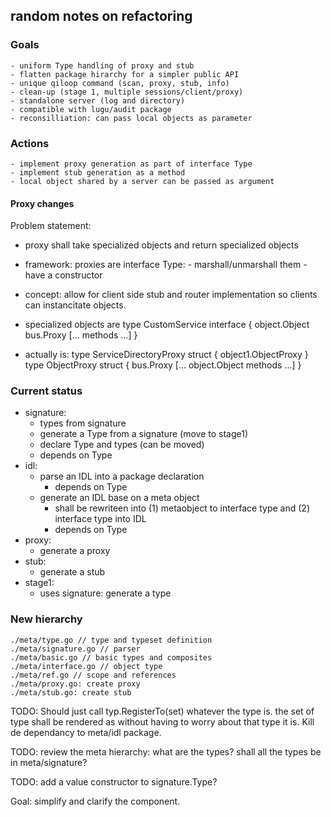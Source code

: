 ## random notes on refactoring

### Goals
    - uniform Type handling of proxy and stub
    - flatten package hirarchy for a simpler public API
    - unique qiloop command (scan, proxy, stub, info)
    - clean-up (stage 1, multiple sessions/client/proxy)
    - standalone server (log and directory)
    - compatible with lugu/audit package
    - reconsilliation: can pass local objects as parameter

### Actions
    - implement proxy generation as part of interface Type
    - implement stub generation as a method
    - local object shared by a server can be passed as argument

#### Proxy changes

Problem statement:
- proxy shall take specialized objects and return specialized objects
- framework: proxies are interface Type:
        - marshall/unmarshall them
        - have a constructor

- concept: allow for client side stub and router implementation so
  clients can instancitate objects.

- specialized objects are
        type CustomService interface {
                object.Object
                bus.Proxy
                [... methods ...]
        }
- actually is:
        type ServiceDirectoryProxy struct {
                object1.ObjectProxy
        }
        type ObjectProxy struct {
                bus.Proxy
                [... object.Object methods ...]
        }

### Current status
- signature:
     - types from signature
     - generate a Type from a signature (move to stage1)
     - declare Type and types (can be moved)
     - depends on Type
- idl:
     - parse an IDL into a package declaration
     	- depends on Type
     - generate an IDL base on a meta object
     	- shall be rewriteen into (1) metaobject to interface
     	type and (2) interface type into IDL
     	- depends on Type
- proxy:
     - generate a proxy
- stub:
     - generate a stub
- stage1:
     - uses signature: generate a type

### New hierarchy

    ./meta/type.go // type and typeset definition
    ./meta/signature.go // parser
    ./meta/basic.go // basic types and composites
    ./meta/interface.go // object type
    ./meta/ref.go // scope and references
    ./meta/proxy.go: create proxy
    ./meta/stub.go: create stub


TODO: Should just call typ.RegisterTo(set) whatever the type is.
the set of type shall be rendered as without having to worry about
that type it is. Kill de dependancy to meta/idl package.

TODO: review the meta hierarchy: what are the types? shall all the
types be in meta/signature?

TODO: add a value constructor to signature.Type?

Goal: simplify and clarify the component.
